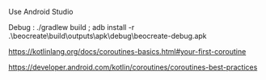 Use Android Studio 

Debug :
./gradlew build ; adb install -r .\beocreate\build\outputs\apk\debug\beocreate-debug.apk

https://kotlinlang.org/docs/coroutines-basics.html#your-first-coroutine

https://developer.android.com/kotlin/coroutines/coroutines-best-practices